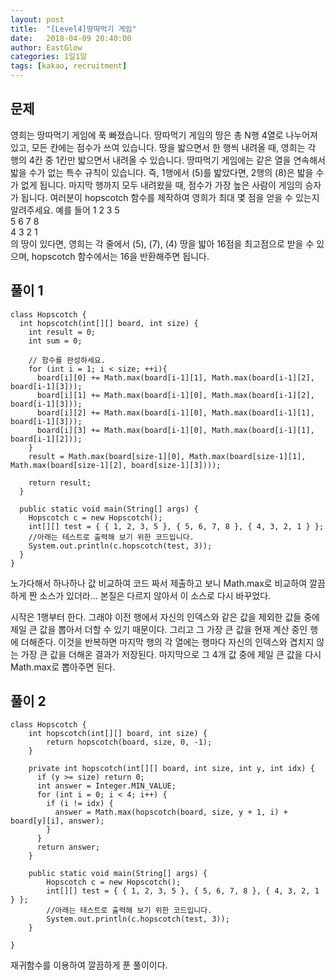```yaml
---
layout: post
title:  "[Level4]땅따먹기 게임"
date:   2018-04-09 20:40:00
author: EastGlow
categories: 1일1알
tags: [kakao, recruitment]
---
```

## 문제

영희는 땅따먹기 게임에 푹 빠졌습니다. 땅따먹기 게임의 땅은 총 N행 4열로 나누어져 있고, 모든 칸에는 점수가 쓰여 있습니다. 땅을 밟으면서 한 행씩 내려올 때, 영희는 각 행의 4칸 중 1칸만 밟으면서 내려올 수 있습니다. 땅따먹기 게임에는 같은 열을 연속해서 밟을 수가 없는 특수 규칙이 있습니다. 즉, 1행에서 (5)를 밟았다면, 2행의 (8)은 밟을 수가 없게 됩니다. 마지막 행까지 모두 내려왔을 때, 점수가 가장 높은 사람이 게임의 승자가 됩니다. 여러분이 hopscotch 함수를 제작하여 영희가 최대 몇 점을 얻을 수 있는지 알려주세요. 예를 들어
1 2 3 5  
5 6 7 8  
4 3 2 1  
의 땅이 있다면, 영희는 각 줄에서 (5), (7), (4) 땅을 밟아 16점을 최고점으로 받을 수 있으며, hopscotch 함수에서는 16을 반환해주면 됩니다.

## 풀이 1
~~~
class Hopscotch {
  int hopscotch(int[][] board, int size) {
    int result = 0;
    int sum = 0;	

    // 함수를 완성하세요.
    for (int i = 1; i < size; ++i){
      board[i][0] += Math.max(board[i-1][1], Math.max(board[i-1][2], board[i-1][3]));
      board[i][1] += Math.max(board[i-1][0], Math.max(board[i-1][2], board[i-1][3]));
      board[i][2] += Math.max(board[i-1][0], Math.max(board[i-1][1], board[i-1][3]));
      board[i][3] += Math.max(board[i-1][0], Math.max(board[i-1][1], board[i-1][2]));
    }
    result = Math.max(board[size-1][0], Math.max(board[size-1][1], Math.max(board[size-1][2], board[size-1][3])));

    return result;
  }

  public static void main(String[] args) {
    Hopscotch c = new Hopscotch();
    int[][] test = { { 1, 2, 3, 5 }, { 5, 6, 7, 8 }, { 4, 3, 2, 1 } };
    //아래는 테스트로 출력해 보기 위한 코드입니다.
    System.out.println(c.hopscotch(test, 3));
  }
}
~~~
노가다해서 하나하나 값 비교하여 코드 짜서 제출하고 보니 Math.max로 비교하여 깔끔하게 짠 소스가 있더라... 본질은 다르지 않아서 이 소스로 다시 바꾸었다.

시작은 1행부터 한다. 그래야 이전 행에서 자신의 인덱스와 같은 값을 제외한 값들 중에 제일 큰 값을 뽑아서 더할 수 있기 때문이다. 그리고 그 가장 큰 값을 현재 계산 중인 행에 더해준다. 이것을 반복하면 마지막 행의 각 열에는 행마다 자신의 인덱스와 겹치지 않는 가장 큰 값을 더해온 결과가 저장된다. 마지막으로 그 4개 값 중에 제일 큰 값을 다시 Math.max로 뽑아주면 된다.


## 풀이 2
~~~
class Hopscotch {
    int hopscotch(int[][] board, int size) {
        return hopscotch(board, size, 0, -1);
    }

    private int hopscotch(int[][] board, int size, int y, int idx) {
      if (y >= size) return 0;
      int answer = Integer.MIN_VALUE;
      for (int i = 0; i < 4; i++) {
        if (i != idx) {
          answer = Math.max(hopscotch(board, size, y + 1, i) + board[y][i], answer);
        }
      }
      return answer;
    }

    public static void main(String[] args) {
        Hopscotch c = new Hopscotch();
        int[][] test = { { 1, 2, 3, 5 }, { 5, 6, 7, 8 }, { 4, 3, 2, 1 } };
        //아래는 테스트로 출력해 보기 위한 코드입니다.
        System.out.println(c.hopscotch(test, 3));
    }

}
~~~
재귀함수를 이용하여 깔끔하게 푼 풀이이다.
